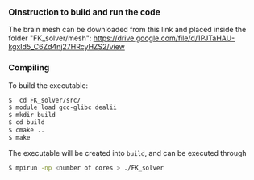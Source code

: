 ### OInstruction to build and run the code


The brain mesh can be downloaded from this link and placed inside the folder "FK_solver/mesh":
https://drive.google.com/file/d/1PJTaHAU-kgxId5_C6Zd4nj27HRcyHZS2/view

### Compiling
To build the executable:
```bash
$  cd FK_solver/src/
$ module load gcc-glibc dealii
$ mkdir build
$ cd build
$ cmake ..
$ make
```
The executable will be created into `build`, and can be executed through
```bash
$ mpirun -np <number of cores > ./FK_solver
```
